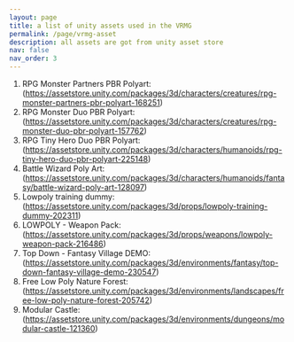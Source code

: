 ```yaml
---
layout: page
title: a list of unity assets used in the VRMG
permalink: /page/vrmg-asset
description: all assets are got from unity asset store
nav: false
nav_order: 3
---
```


1. RPG Monster Partners PBR Polyart:  
(https://assetstore.unity.com/packages/3d/characters/creatures/rpg-monster-partners-pbr-polyart-168251)
2. RPG Monster Duo PBR Polyart:  
(https://assetstore.unity.com/packages/3d/characters/creatures/rpg-monster-duo-pbr-polyart-157762)
3. RPG Tiny Hero Duo PBR Polyart:  
(https://assetstore.unity.com/packages/3d/characters/humanoids/rpg-tiny-hero-duo-pbr-polyart-225148)
4. Battle Wizard Poly Art:  
(https://assetstore.unity.com/packages/3d/characters/humanoids/fantasy/battle-wizard-poly-art-128097)
5. Lowpoly training dummy:  
(https://assetstore.unity.com/packages/3d/props/lowpoly-training-dummy-202311)
6. LOWPOLY - Weapon Pack:  
(https://assetstore.unity.com/packages/3d/props/weapons/lowpoly-weapon-pack-216486)
7. Top Down - Fantasy Village DEMO:  
(https://assetstore.unity.com/packages/3d/environments/fantasy/top-down-fantasy-village-demo-230547)
8. Free Low Poly Nature Forest:  
(https://assetstore.unity.com/packages/3d/environments/landscapes/free-low-poly-nature-forest-205742)
9. Modular Castle:  
(https://assetstore.unity.com/packages/3d/environments/dungeons/modular-castle-121360)
